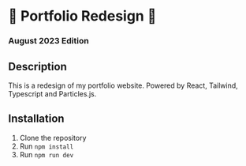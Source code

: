# 💼 Portfolio Redesign 💼
### August 2023 Edition

## Description
This is a redesign of my portfolio website. Powered by React, Tailwind, Typescript and Particles.js.

## Installation
1. Clone the repository
2. Run `npm install`
3. Run `npm run dev`
